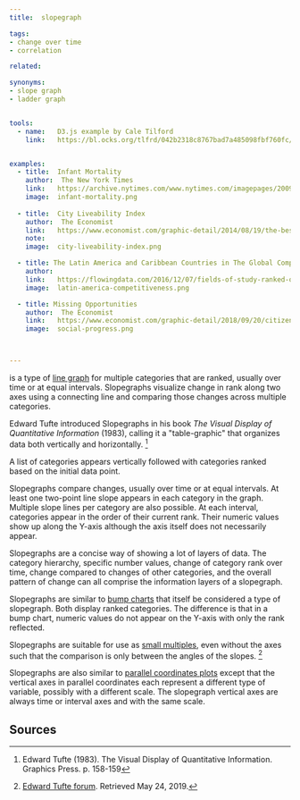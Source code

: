 ```yaml
---
title:  slopegraph

tags:
- change over time
- correlation

related:

synonyms:
- slope graph
- ladder graph


tools:
  - name:   D3.js example by Cale Tilford
    link:   https://bl.ocks.org/tlfrd/042b2318c8767bad7a485098fbf760fc/df83d66e55cf7c03ef726b1e2edea4243c00fa2f


examples:
  - title:  Infant Mortality
    author:  The New York Times
    link:   https://archive.nytimes.com/www.nytimes.com/imagepages/2009/04/06/health/infant_stats.html
    image:  infant-mortality.png
    
  - title:  City Liveability Index
    author:  The Economist
    link:   https://www.economist.com/graphic-detail/2014/08/19/the-best-places-to-live
    note:   
    image:  city-liveability-index.png

  - title: The Latin America and Caribbean Countries in The Global Competitiveness Report
    author:  
    link:   https://flowingdata.com/2016/12/07/fields-of-study-ranked-over-past-few-decades/
    image:  latin-america-competitiveness.png

  - title: Missing Opportunities
    author:  The Economist
    link:   https://www.economist.com/graphic-detail/2018/09/20/citizens-basic-needs-are-being-met-but-they-lack-opportunities
    image:  social-progress.png



---
```

is a type of [line graph](/line-graph) for multiple categories that are ranked, usually over time or at equal intervals. Slopegraphs visualize change in rank along two axes using a connecting line and comparing those changes across multiple categories. 

<!--more-->
Edward Tufte introduced Slopegraphs in his book *The Visual Display of Quantitative Information* (1983), calling it a "table-graphic" that organizes data both vertically and horizontally. [^tufte]

A list of categories appears vertically followed with categories ranked based on the initial data point. 

Slopegraphs compare changes, usually over time or at equal intervals.  At least one two-point line slope appears in each category in the graph. Multiple slope lines per category are also possible. At each interval, categories appear in the order of their current rank. Their numeric values show up along the Y-axis although the axis itself does not necessarily appear.

Slopegraphs are a concise way of showing a lot of layers of data. The category hierarchy, specific number values, change of category rank over time, change compared to changes of other categories, and the overall pattern of change can all comprise the information layers of a slopegraph.

Slopegraphs are similar to [bump charts](/bump-chart) that itself be considered a type of slopegraph. Both display ranked categories. The difference is that in a bump chart, numeric values do not appear on the Y-axis with only the rank reflected.

Slopegraphs are suitable for use as [small multiples](/small-multiples), even without the axes such that the comparison is only between the angles of the slopes. [^tufte2]

Slopegraphs are also similar to [parallel coordinates plots](/parallel-coordinates) except that the vertical axes in parallel coordinates each represent a different type of variable, possibly with a different scale. The slopegraph vertical axes are always time or interval axes and with the same scale.


## Sources
[^tufte]: Edward Tufte (1983). The Visual Display of Quantitative Information. Graphics Press. p. 158-159
[^tufte2]: [Edward Tufte forum](https://www.edwardtufte.com/bboard/q-and-a-fetch-msg?msg_id=0003nk). Retrieved May 24, 2019.

